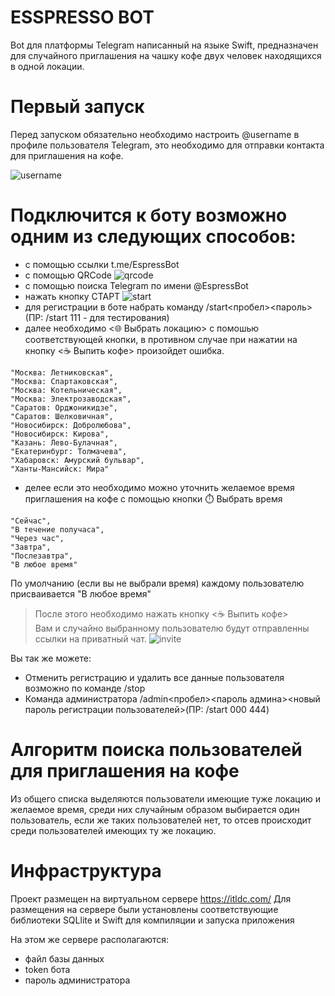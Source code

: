 # ESSPRESSO BOT
Bot для платформы Telegram написанный на языке Swift, предназначен для случайного приглашения на чашку кофе двух человек находящихся в одной локации.

# Первый запуск
Перед запуском обязательно необходимо настроить @username в профиле пользователя Telegram, это необходимо для отправки контакта для приглашения на кофе.

![username](https://cdn1.savepice.ru/uploads/2019/11/10/9329cf3eba4782f834818a01f7af3e0f-full.png)

# Подключится к боту возможно одним из следующих способов:

  - с помощью ссылки t.me/EspressBot
  - с помощью QRCode
  ![qrcode](https://cdn1.savepice.ru/uploads/2019/11/10/8d2e06479cdab126d1b1f98865094fee-full.png)
  - с помощью поиска Telegram по имени @EspressBot
  - нажать кнопку СТАРТ
  ![start](https://cdn1.savepice.ru/uploads/2019/11/10/54c53459618c0907cae8ec4317663ec0-full.jpg)
  - для регистрации в боте набрать команду /start<пробел><пароль> (ПР: /start 111 - для тестирования)
  - далее необходимо <🌐 Выбрать локацию> с помошью соответствующей кнопки, в противном случае при нажатии на кнопку <☕ Выпить кофе> произойдет ошибка.
  ```
"Москва: Летниковская",
"Москва: Спартаковская",
"Москва: Котельническая",
"Москва: Электрозаводская",
"Саратов: Орджоникидзе",
"Саратов: Шелковичная",
"Новосибирск: Добролюбова",
"Новосибирск: Кирова",
"Казань: Лево-Булачная",
"Екатеринбург: Толмачева",
"Хабаровск: Амурский бульвар",
"Ханты-Мансийск: Мира"
```
  - делее если это необходимо можно уточнить желаемое время приглашения на кофе с помощью кнопки ⏱️ Выбрать время
```
"Сейчас",
"В течение получаса",
"Через час",
"Завтра",
"Послезавтра",
"В любое время"
```
По умолчанию (если вы не выбрали время) каждому пользователю присваивается "В любое время"
>После этого необходимо нажать кнопку <☕ Выпить кофе>  
>Вам и случайно выбранному пользователю будут отправленны ссылки на приватный чат.
![invite](https://cdn1.savepice.ru/uploads/2019/11/10/8ad77de9078b616ffb731fbb2a30c392-full.jpg)

Вы так же можете:
  - Отменить регистрацию и удалить все данные пользователя возможно по команде /stop
  - Команда администратора /admin<пробел><пароль админа><новый пароль регистрации пользователей>(ПР: /start 000 444)

# Алгоритм поиска пользователей для приглашения на кофе
Из общего списка выделяются пользователи имеющие туже локацию и желаемое время, среди них случайным образом выбирается один пользователь, если же таких пользователей нет, то отсев происходит среди пользователей имеющих ту же локацию.


# Инфраструктура
Проект размещен на виртуальном сервере https://itldc.com/
Для размещения на сервере были установлены соответствующие библиотеки SQLlite и Swift для компиляции и запуска приложения

На этом же сервере располагаются: 
  - файл базы данных
  - token бота
  - пароль администратора

  
